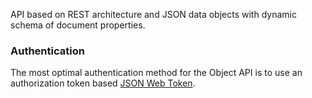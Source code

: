 API based on REST architecture and JSON data objects with dynamic schema of document properties.

### Authentication

The most optimal authentication method for the Object API is to use an authorization token based [JSON Web Token](https://jwt.io).

